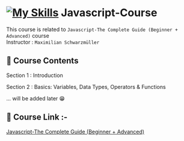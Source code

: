 # [![My Skills](https://skillicons.dev/icons?i=js)](https://skillicons.dev) Javascript-Course

This course is related to `Javascript-The Complete Guide (Beginner + Advanced)` course
<br>
Instructor : `Maximilian Schwarzmüller`

## 📌 Course Contents

Section 1 : Introduction

Section 2 : Basics: Variables, Data Types, Operators & Functions

... will be added later 😁

## 🔗 Course Link :-

[Javascript-The Complete Guide (Beginner + Advanced)](https://www.udemy.com/course/javascript-the-complete-guide-2020-beginner-advanced/ "Happy Coding")
